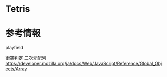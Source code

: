 # Tetris


# 参考情報

playfield

衝突判定
二次元配列
https://developer.mozilla.org/ja/docs/Web/JavaScript/Reference/Global_Objects/Array
